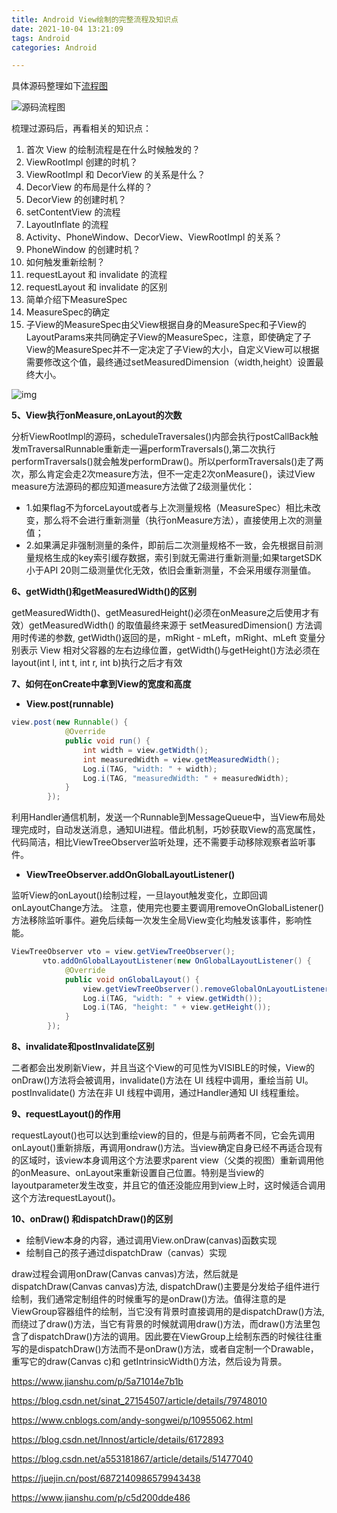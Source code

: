 ```yaml
---
title: Android View绘制的完整流程及知识点
date: 2021-10-04 13:21:09
tags: Android
categories: Android

---
```


具体源码整理如下[流程图](https://www.processon.com/view/link/61600cfbf346fb0e99a6d639)

![源码流程图](源码流程图.png)

梳理过源码后，再看相关的知识点：

1. 首次 View 的绘制流程是在什么时候触发的？
2. ViewRootImpl 创建的时机？
3. ViewRootImpl 和 DecorView 的关系是什么？
4. DecorView 的布局是什么样的？
5. DecorView 的创建时机？
6. setContentView 的流程
7. LayoutInflate 的流程
8. Activity、PhoneWindow、DecorView、ViewRootImpl 的关系？
9. PhoneWindow 的创建时机？
10. 如何触发重新绘制？
11. requestLayout 和 invalidate 的流程
12. requestLayout 和 invalidate 的区别
13. 简单介绍下MeasureSpec
14. MeasureSpec的确定
15. 子View的MeasureSpec由父View根据自身的MeasureSpec和子View的LayoutParams来共同确定子View的MeasureSpec，注意，即使确定了子View的MeasureSpec并不一定决定了子View的大小，自定义View可以根据需要修改这个值，最终通过setMeasuredDimension（width,height）设置最终大小。



![img](https:////upload-images.jianshu.io/upload_images/6989232-799ff8ac91e38316?imageMogr2/auto-orient/strip|imageView2/2/w/1080/format/webp)

**5、View执行onMeasure,onLayout的次数**

分析ViewRootImpl的源码，scheduleTraversales()内部会执行postCallBack触发mTraversalRunnable重新走一遍performTraversals(),第二次执行performTraversals()就会触发performDraw()。所以performTraversals()走了两次，那么肯定会走2次measure方法，但不一定走2次onMeasure()，读过View measure方法源码的都应知道measure方法做了2级测量优化：

- 1.如果flag不为forceLayout或者与上次测量规格（MeasureSpec）相比未改变，那么将不会进行重新测量（执行onMeasure方法），直接使用上次的测量值；
- 2.如果满足非强制测量的条件，即前后二次测量规格不一致，会先根据目前测量规格生成的key索引缓存数据，索引到就无需进行重新测量;如果targetSDK小于API 20则二级测量优化无效，依旧会重新测量，不会采用缓存测量值。

**6、getWidth()和getMeasuredWidth()的区别**

getMeasuredWidth()、getMeasuredHeight()必须在onMeasure之后使用才有效）getMeasuredWidth() 的取值最终来源于 setMeasuredDimension() 方法调用时传递的参数, getWidth()返回的是，mRight - mLeft，mRight、mLeft 变量分别表示 View 相对父容器的左右边缘位置，getWidth()与getHeight()方法必须在layout(int l, int t, int r, int b)执行之后才有效

**7、如何在onCreate中拿到View的宽度和高度**

- **View.post(runnable)**



```java
view.post(new Runnable() {            
            @Override
            public void run() {
                int width = view.getWidth();
                int measuredWidth = view.getMeasuredWidth();
                Log.i(TAG, "width: " + width);
                Log.i(TAG, "measuredWidth: " + measuredWidth);
            }
        });      
```

利用Handler通信机制，发送一个Runnable到MessageQueue中，当View布局处理完成时，自动发送消息，通知UI进程。借此机制，巧妙获取View的高宽属性，代码简洁，相比ViewTreeObserver监听处理，还不需要手动移除观察者监听事件。

- **ViewTreeObserver.addOnGlobalLayoutListener()**

监听View的onLayout()绘制过程，一旦layout触发变化，立即回调onLayoutChange方法。
 注意，使用完也要主要调用removeOnGlobalListener()方法移除监听事件。避免后续每一次发生全局View变化均触发该事件，影响性能。



```java
ViewTreeObserver vto = view.getViewTreeObserver();       
       vto.addOnGlobalLayoutListener(new OnGlobalLayoutListener() {
            @Override
            public void onGlobalLayout() {
                view.getViewTreeObserver().removeGlobalOnLayoutListener(this);
                Log.i(TAG, "width: " + view.getWidth());
                Log.i(TAG, "height: " + view.getHeight());
            }
        });
```

**8、invalidate和postInvalidate区别**

二者都会出发刷新View，并且当这个View的可见性为VISIBLE的时候，View的onDraw()方法将会被调用，invalidate()方法在 UI 线程中调用，重绘当前 UI。postInvalidate() 方法在非 UI 线程中调用，通过Handler通知 UI 线程重绘。

**9、requestLayout()的作用**

requestLayout()也可以达到重绘view的目的，但是与前两者不同，它会先调用onLayout()重新排版，再调用ondraw()方法。当view确定自身已经不再适合现有的区域时，该view本身调用这个方法要求parent view（父类的视图）重新调用他的onMeasure、onLayout来重新设置自己位置。特别是当view的layoutparameter发生改变，并且它的值还没能应用到view上时，这时候适合调用这个方法requestLayout()。

**10、onDraw() 和dispatchDraw()的区别**

- 绘制View本身的内容，通过调用View.onDraw(canvas)函数实现
- 绘制自己的孩子通过dispatchDraw（canvas）实现

draw过程会调用onDraw(Canvas canvas)方法，然后就是dispatchDraw(Canvas canvas)方法, dispatchDraw()主要是分发给子组件进行绘制，我们通常定制组件的时候重写的是onDraw()方法。值得注意的是ViewGroup容器组件的绘制，当它没有背景时直接调用的是dispatchDraw()方法, 而绕过了draw()方法，当它有背景的时候就调用draw()方法，而draw()方法里包含了dispatchDraw()方法的调用。因此要在ViewGroup上绘制东西的时候往往重写的是dispatchDraw()方法而不是onDraw()方法，或者自定制一个Drawable，重写它的draw(Canvas c)和 getIntrinsicWidth()方法，然后设为背景。





https://www.jianshu.com/p/5a71014e7b1b

https://blog.csdn.net/sinat_27154507/article/details/79748010

https://www.cnblogs.com/andy-songwei/p/10955062.html

https://blog.csdn.net/Innost/article/details/6172893

https://blog.csdn.net/a553181867/article/details/51477040

https://juejin.cn/post/6872140986579943438

https://www.jianshu.com/p/c5d200dde486

